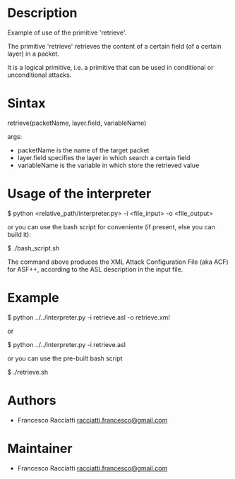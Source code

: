 Description
============
Example of use of the primitive 'retrieve'.

The primitive 'retrieve' retrieves the content of a certain field (of a certain layer) in a packet.

It is a logical primitive, i.e. a primitive that can be used in conditional or unconditional attacks.


Sintax
======
retrieve(packetName, layer.field, variableName)

args:
 + packetName is the name of the target packet
 + layer.field specifies the layer in which search a certain field
 + variableName is the variable in which store the retrieved value


Usage of the interpreter
========================
$ python <relative_path/interpreter.py> -i <file_input> -o <file_output>

or you can use the bash script for conveniente (if present, else you can build it):

$ ./bash_script.sh

The command above produces the XML Attack Configuration File (aka ACF) for ASF++, according to the ASL description in the input file.


Example
=======
$ python ../../interpreter.py -i retrieve.asl -o retrieve.xml

or

$ python ../../interpreter.py -i retrieve.asl

or you can use the pre-built bash script

$ ./retrieve.sh


Authors
=======
+ Francesco Racciatti  	<racciatti.francesco@gmail.com>


Maintainer
==========
+ Francesco Racciatti	<racciatti.francesco@gmail.com>
